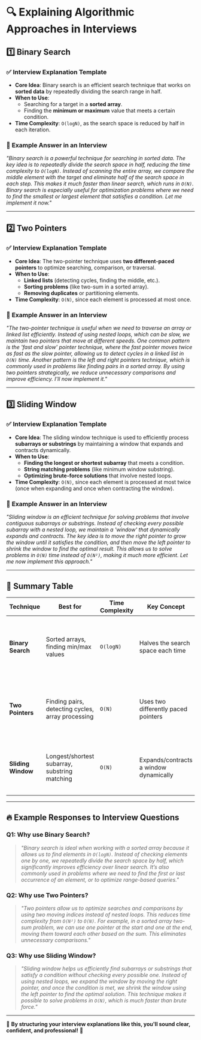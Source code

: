 # 🔍 Explaining Algorithmic Approaches in Interviews

## **1️⃣ Binary Search**
### ✅ **Interview Explanation Template**
- **Core Idea**: Binary search is an efficient search technique that works on **sorted data** by repeatedly dividing the search range in half.
- **When to Use**:
  - Searching for a target in a **sorted array**.
  - Finding the **minimum or maximum** value that meets a certain condition.
- **Time Complexity**: `O(logN)`, as the search space is reduced by half in each iteration.

### 📝 **Example Answer in an Interview**
*"Binary search is a powerful technique for searching in sorted data. The key idea is to repeatedly divide the search space in half, reducing the time complexity to `O(logN)`. Instead of scanning the entire array, we compare the middle element with the target and eliminate half of the search space in each step. This makes it much faster than linear search, which runs in `O(N)`. Binary search is especially useful for optimization problems where we need to find the smallest or largest element that satisfies a condition. Let me implement it now."*

---

## **2️⃣ Two Pointers**
### ✅ **Interview Explanation Template**
- **Core Idea**: The two-pointer technique uses **two different-paced pointers** to optimize searching, comparison, or traversal.
- **When to Use**:
  - **Linked lists** (detecting cycles, finding the middle, etc.).
  - **Sorting problems** (like two-sum in a sorted array).
  - **Removing duplicates** or partitioning elements.
- **Time Complexity**: `O(N)`, since each element is processed at most once.

### 📝 **Example Answer in an Interview**
*"The two-pointer technique is useful when we need to traverse an array or linked list efficiently. Instead of using nested loops, which can be slow, we maintain two pointers that move at different speeds. One common pattern is the 'fast and slow' pointer technique, where the fast pointer moves twice as fast as the slow pointer, allowing us to detect cycles in a linked list in `O(N)` time. Another pattern is the left and right pointers technique, which is commonly used in problems like finding pairs in a sorted array. By using two pointers strategically, we reduce unnecessary comparisons and improve efficiency. I'll now implement it."*

---

## **3️⃣ Sliding Window**
### ✅ **Interview Explanation Template**
- **Core Idea**: The sliding window technique is used to efficiently process **subarrays or substrings** by maintaining a window that expands and contracts dynamically.
- **When to Use**:
  - **Finding the longest or shortest subarray** that meets a condition.
  - **String matching problems** (like minimum window substring).
  - **Optimizing brute-force solutions** that involve nested loops.
- **Time Complexity**: `O(N)`, since each element is processed at most twice (once when expanding and once when contracting the window).

### 📝 **Example Answer in an Interview**
*"Sliding window is an efficient technique for solving problems that involve contiguous subarrays or substrings. Instead of checking every possible subarray with a nested loop, we maintain a 'window' that dynamically expands and contracts. The key idea is to move the right pointer to grow the window until it satisfies the condition, and then move the left pointer to shrink the window to find the optimal result. This allows us to solve problems in `O(N)` time instead of `O(N²)`, making it much more efficient. Let me now implement this approach."*

---

## **🚀 Summary Table**
| **Technique**  | **Best for**  | **Time Complexity** | **Key Concept** | **How to Explain** |
|--------------|-------------|----------------|---------------|----------------|
| **Binary Search** | Sorted arrays, finding min/max values | `O(logN)` | Halves the search space each time | *"We repeatedly divide the search range by half, reducing complexity to `O(logN)`."* |
| **Two Pointers** | Finding pairs, detecting cycles, array processing | `O(N)` | Uses two differently paced pointers | *"Two pointers move at different speeds to optimize traversal and avoid extra computations."* |
| **Sliding Window** | Longest/shortest subarray, substring matching | `O(N)` | Expands/contracts a window dynamically | *"We maintain a dynamic window that adjusts in `O(N)` time, avoiding `O(N²)` brute force."* |

---

## **🔥 Example Responses to Interview Questions**
### **Q1: Why use Binary Search?**
> *"Binary search is ideal when working with a sorted array because it allows us to find elements in `O(logN)`. Instead of checking elements one by one, we repeatedly divide the search space by half, which significantly improves efficiency over linear search. It’s also commonly used in problems where we need to find the first or last occurrence of an element, or to optimize range-based queries."*

### **Q2: Why use Two Pointers?**
> *"Two pointers allow us to optimize searches and comparisons by using two moving indices instead of nested loops. This reduces time complexity from `O(N²)` to `O(N)`. For example, in a sorted array two-sum problem, we can use one pointer at the start and one at the end, moving them toward each other based on the sum. This eliminates unnecessary comparisons."*

### **Q3: Why use Sliding Window?**
> *"Sliding window helps us efficiently find subarrays or substrings that satisfy a condition without checking every possible one. Instead of using nested loops, we expand the window by moving the right pointer, and once the condition is met, we shrink the window using the left pointer to find the optimal solution. This technique makes it possible to solve problems in `O(N)`, which is much faster than brute force."*

---

🚀 **By structuring your interview explanations like this, you'll sound clear, confident, and professional!** 🚀
